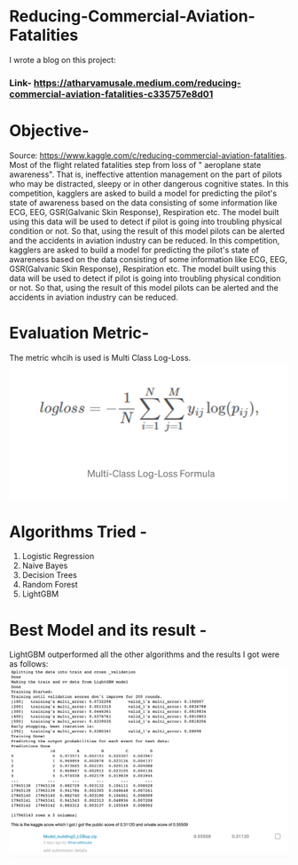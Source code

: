 # Reducing-Commercial-Aviation-Fatalities
I wrote a blog on this project:

### Link- https://atharvamusale.medium.com/reducing-commercial-aviation-fatalities-c335757e8d01

# Objective-
Source: https://www.kaggle.com/c/reducing-commercial-aviation-fatalities. Most of the flight related fatalities step from loss of " aeroplane state awareness". That is, ineffective attention management on the part of pilots who may be distracted, sleepy or in other dangerous cognitive states. In this competition, kagglers are asked to build a model for predicting the pilot's state of awareness based on the data consisting of some information like ECG, EEG, GSR(Galvanic Skin Response), Respiration etc. The model built using this data will be used to detect if pilot is going into troubling physical condition or not. So that, using the result of this model pilots can be alerted and the accidents in aviation industry can be reduced.
In this competition, kagglers are asked to build a model for predicting the pilot's state of awareness based on the data consisting of some information like ECG, EEG, GSR(Galvanic Skin Response), Respiration etc. The model built using this data will be used to detect if pilot is going into troubling physical condition or not. So that, using the result of this model pilots can be alerted and the accidents in aviation industry can be reduced.

# Evaluation Metric- 
The metric whcih is used is Multi Class Log-Loss. 
![ScreenShot](https://github.com/AtharvaMusale/Reducing-Commercial-Aviation-Fatalities/blob/master/Screenshot%202021-01-26%20at%208.15.06%20AM.png)

# Algorithms Tried - 
1. Logistic Regression
2. Naive Bayes
3. Decision Trees
4. Random Forest
5. LightGBM

# Best Model and its result - 
LightGBM outperformed all the other algorithms and the results I got were as follows:
![ScreenShot](https://github.com/AtharvaMusale/Reducing-Commercial-Aviation-Fatalities/blob/master/Screenshot%202021-01-26%20at%208.22.02%20AM.png)

